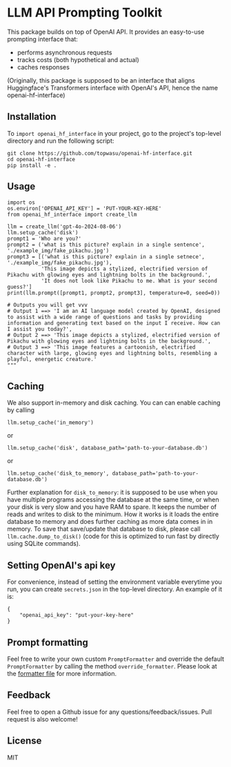 # LLM API Prompting Toolkit

This package builds on top of OpenAI API. It provides an easy-to-use prompting interface that:
- performs asynchronous requests
- tracks costs (both hypothetical and actual)
- caches responses

(Originally, this package is supposed to be an interface that aligns Huggingface's Transformers interface with OpenAI's API, hence the name openai-hf-interface)

## Installation

To `import openai_hf_interface` in your project, go to the project's top-level directory and run the following script:

```
git clone https://github.com/topwasu/openai-hf-interface.git
cd openai-hf-interface
pip install -e .
```

## Usage

```
import os
os.environ['OPENAI_API_KEY'] = 'PUT-YOUR-KEY-HERE'
from openai_hf_interface import create_llm

llm = create_llm('gpt-4o-2024-08-06')
llm.setup_cache('disk')
prompt1 = 'Who are you?'
prompt2 = ('what is this picture? explain in a single sentence', './example_img/fake_pikachu.jpg')
prompt3 = [('what is this picture? explain in a single setnece', './example_img/fake_pikachu.jpg'),
           'This image depicts a stylized, electrified version of Pikachu with glowing eyes and lightning bolts in the background.',
           'It does not look like Pikachu to me. What is your second guess?']
print(llm.prompt([prompt1, prompt2, prompt3], temperature=0, seed=0))

# Outputs you will get vvv
# Output 1 ==> 'I am an AI language model created by OpenAI, designed to assist with a wide range of questions and tasks by providing information and generating text based on the input I receive. How can I assist you today?', 
# Output 2 ==> 'This image depicts a stylized, electrified version of Pikachu with glowing eyes and lightning bolts in the background.', 
# Output 3 ==> 'This image features a cartoonish, electrified character with large, glowing eyes and lightning bolts, resembling a playful, energetic creature.'
"""
```

## Caching

We also support in-memory and disk caching. You can can enable caching by calling
```
llm.setup_cache('in_memory')
```
or
```
llm.setup_cache('disk', database_path='path-to-your-database.db')
```
or 
```
llm.setup_cache('disk_to_memory', database_path='path-to-your-database.db')
```

Further explanation for `disk_to_memory`: it is supposed to be use when you have multiple programs accessing the database at the same time, or when your disk is very slow and you have RAM to spare. It keeps the number of reads and writes to disk to the minimum. How it works is it loads the entire database to memory and does further caching as more data comes in in memory. To save that save/update that database to disk, please call `llm.cache.dump_to_disk()` (code for this is optimized to run fast by directly using SQLite commands).


## Setting OpenAI's api key

For convenience, instead of setting the environment variable everytime you run, you can create `secrets.json` in the top-level directory. An example of it is:
```
{
    "openai_api_key": "put-your-key-here"
}
```

## Prompt formatting

Feel free to write your own custom `PromptFormatter` and override the default `PromptFormatter` by calling the method `override_formatter`. Please look at the [formatter file](openai_hf_interface/formatter.py) for more information.

## Feedback

Feel free to open a Github issue for any questions/feedback/issues. Pull request is also welcome!

## License

MIT
